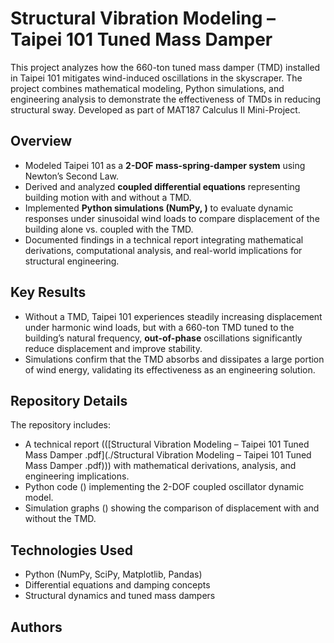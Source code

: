 # Structural Vibration Modeling – Taipei 101 Tuned Mass Damper 
This project analyzes how the 660-ton tuned mass damper (TMD) installed in Taipei 101 mitigates wind-induced oscillations in the skyscraper. The project combines mathematical modeling, Python simulations, and engineering analysis to demonstrate the effectiveness of TMDs in reducing structural sway. Developed as part of MAT187 Calculus II Mini-Project.

## Overview  
- Modeled Taipei 101 as a **2-DOF mass-spring-damper system** using Newton’s Second Law.  
- Derived and analyzed **coupled differential equations** representing building motion with and without a TMD.  
- Implemented **Python simulations (NumPy, )** to evaluate dynamic responses under sinusoidal wind loads to compare displacement of the building alone vs. coupled with the TMD.
- Documented findings in a technical report integrating mathematical derivations, computational analysis, and real-world implications for structural engineering.

## Key Results  
- Without a TMD, Taipei 101 experiences steadily increasing displacement under harmonic wind loads, but with a 660-ton TMD tuned to the building’s natural frequency, **out-of-phase** oscillations significantly reduce displacement and improve stability.
- Simulations confirm that the TMD absorbs and dissipates a large portion of wind energy, validating its effectiveness as an engineering solution.

## Repository Details
The repository includes: 
- A technical report (([Structural Vibration Modeling – Taipei 101 Tuned Mass Damper .pdf](./Structural Vibration Modeling – Taipei 101 Tuned Mass Damper .pdf))) with mathematical derivations, analysis, and engineering implications.
- Python code () implementing the 2-DOF coupled oscillator dynamic model.
- Simulation graphs () showing the comparison of displacement with and without the TMD.

## Technologies Used
- Python (NumPy, SciPy, Matplotlib, Pandas)  
- Differential equations and damping concepts  
- Structural dynamics and tuned mass dampers

## Authors

